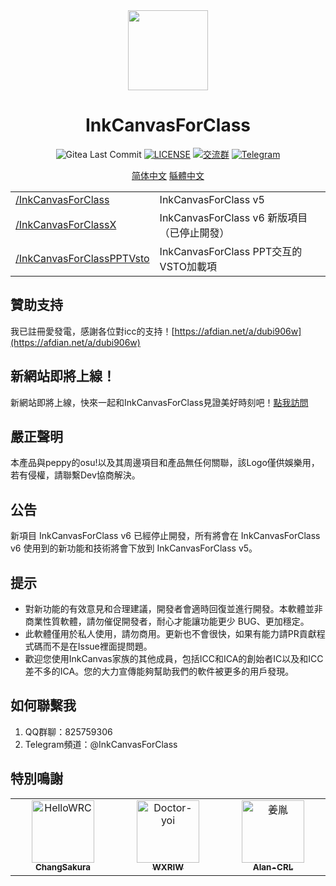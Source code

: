 <div align="center">

<img src="icc.png" width="128">

# InkCanvasForClass

![Gitea Last Commit](https://img.shields.io/gitea/last-commit/kriastans/InkCanvasForClass?gitea_url=https%3A%2F%2Fgitea.bliemhax.com%2F)
[![LICENSE](https://img.shields.io/badge/License-GPL--3.0-red.svg "LICENSE")](https://gitea.bliemhax.com/kriastans/InkCanvasForClass/src/branch/master/LICENSE)
[![交流群](https://img.shields.io/badge/-%E4%BA%A4%E6%B5%81%E7%BE%A4%20825759306-blue?style=flat&logo=TencentQQ)]()
[![Telegram](https://img.shields.io/badge/-Telegram%20@InkCanvasForClass-blue?style=flat&logo=Telegram)](https://t.me/InkCanvasForClass)

</div>

<div align="center">

[简体中文](Readme-sp.md)
[緐體中文](README.md)

</div>

<table>
    <tbody>
        <tr>
            <td><a href="https://gitea.bliemhax.com/kriastans/InkCanvasForClass/src/branch/master/InkCanvasForClass">/InkCanvasForClass</a></td>
            <td>InkCanvasForClass v5</td>
        </tr>
        <tr>
            <td><a href="https://gitea.bliemhax.com/kriastans/InkCanvasForClass/src/branch/master/InkCanvasForClassX">/InkCanvasForClassX</a></td>
            <td>InkCanvasForClass v6 新版項目（已停止開發）</td>
        </tr>
        <tr>
            <td><a href="https://gitea.bliemhax.com/kriastans/InkCanvasForClass/src/branch/master/InkCanvasForClassPPTVsto">/InkCanvasForClassPPTVsto</a></td>
            <td>InkCanvasForClass PPT交互的VSTO加載項</td>
        </tr>
    </tbody>
</table>


## 贊助支持
我已註冊愛發電，感謝各位對icc的支持！[https://afdian.net/a/dubi906w](https://afdian.net/a/dubi906w)

## 新網站即將上線！
新網站即將上線，快來一起和InkCanvasForClass見證美好時刻吧！[點我訪問](https://icc.bliemhax.com/)

## 嚴正聲明
本產品與peppy的osu!以及其周邊項目和產品無任何關聯，該Logo僅供娛樂用，若有侵權，請聯繫Dev協商解決。

## 公告
新項目 InkCanvasForClass v6 已經停止開發，所有將會在 InkCanvasForClass v6 使用到的新功能和技術將會下放到 InkCanvasForClass v5。

## 提示
- 對新功能的有效意見和合理建議，開發者會適時回復並進行開發。本軟體並非商業性質軟體，請勿催促開發者，耐心才能讓功能更少 BUG、更加穩定。
- 此軟體僅用於私人使用，請勿商用。更新也不會很快，如果有能力請PR貢獻程式碼而不是在Issue裡面提問題。
- 歡迎您使用InkCanvas家族的其他成員，包括ICC和ICA的創始者IC以及和ICC差不多的ICA。您的大力宣傳能夠幫助我們的軟件被更多的用戶發現。

## 如何聯繫我
1. QQ群聊：825759306
2. Telegram頻道：@InkCanvasForClass

## 特別鳴謝

<table>
    <tbody>
        <tr>
            <td align="center" valign="top" width="14.28%"><a href="https://github.com/ChangSakura"><img
                        src="https://avatars.githubusercontent.com/u/90511645?v=4" width="100px;"
                        alt="HelloWRC" /><br /><sub><b>ChangSakura</b></sub></a></td>
            <td align="center" valign="top" width="14.28%"><a href="https://github.com/WXRIW"><img
                        src="https://avatars.githubusercontent.com/u/62491584?v=4" width="100px;"
                        alt="Doctor-yoi" /><br /><sub><b>WXRIW</b></sub></a></td>
            <td align="center" valign="top" width="14.28%"><a href="https://github.com/Alan-CRL"><img
                        src="https://avatars.githubusercontent.com/u/92425617?v=4" width="100px;"
                        alt="姜胤" /><br /><sub><b>Alan-CRL</b></sub></a></td>
        </tr>
    </tbody>
</table>
